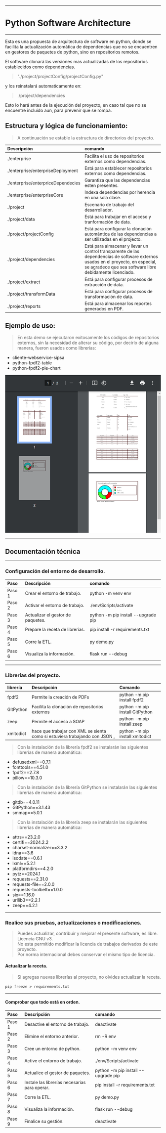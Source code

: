 
---

# Python Software Architecture

***

Esta es una propuesta de arquitectura de software en python, donde se facilita la actualización automática de dependencias que no se encuentren en gestores de paquetes de python, sino en repositorios remotos.

El software clonará las versiones mas actualizadas de los repositorios establecidos como dependencias.

>"./project/projectConfig/projectConfig.py"  

y los reinstalará automaticamente en:

> ./project/dependencies

Esto lo hará antes de la ejecución del proyecto, en caso tal que no se encuentre incluido aun, para prevenir que se rompa.




## Estructura y lógica de funcionamiento:

> A continuación se estable la estructura de directorios del proyecto.

| Descripción                       | comando                             |
| :----                             | :---                                |
| ./enterprise                      | Facilita el uso de repositorios externos como dependencias.|
| ./enterprise/enterpriseDeployment | Está para establecer repositorios externos como dependencias.|
| ./enterprise/enterpriceDependecies | Garantiza que las dependencias esten presentes. |
| ./enterprise/enterpriseCore | Indexa dependencias por herencia en una sola clase. |
| ./project | Escenario de trabajo del desarrollador. |
| ./project/data | Está para trabajar en el acceso y tranformación de data. |
| ./project/projectConfig | Está para configurar la clonación automántica de las dependencias a ser utilizadas en el projecto. |
| ./project/dependencies | Está para almacenar y llevar un control transparente de las dependencias de software externos usados en el proyecto, en especial, se agradece que sea software libre debidamente licenciado. |
| ./project/extract | Está para configurar procesos de extracción de data. |
| ./project/transformData| Está para configurar procesos de transformación de data. |
| ./project/reports | Está para almacenar los reportes generados en PDF. |

## Ejemplo de uso:
> En esta demo se ejecutaron exitosamente los códigos
de repositorios externos, sin la necesidad de alterar su código, por decirlo de alguna manera, fueron usados como librerías:
<ul>
<li>cliente-webservice-sipsa</li>
<li>python-fpdf2-table</li>
<li>python-fpdf2-pie-chart</li>
</ul>

![alt text](image.png)

---

## Documentación técnica

***

### Configuración del entorno de desarrollo.
| Paso   | Descripción                       | comando                             |
| :----  | :----                             | :---                                |
| Paso 1 |  Crear el entorno de trabajo.     | python -m venv env                  |
| Paso 2 | Activar el entorno de trabajo.    | ./env/Scripts/activate              |
| Paso 3 | Actualizar el gestor de paquetes. | python -m pip install --upgrade pip |
| Paso 4 | Prepare la receta de librerías.   | pip install -r requirements.txt     |
| Paso 5 | Corre la ETL. | py demo.py |
| Paso 6 | Visualiza la información. | flask run --debug |
***

### Librerías del proyecto.
| librería  | Descripción              | Comando                           |
| :----     | :---                     | :---                              |
| fpdf2      | Permite la creación de PDFs | python -m pip install fpdf2       |
| GitPython  | Facilita la clonación de repositorios externos  | python -m pip install GitPython       |
| zeep      | Permite el acceso a SOAP | python -m pip install zeep        |
| xmltodict | hace que trabajar con XML se sienta como si estuviera trabajando con JSON , | python -m pip install xmltodict   |

> Con la instalación de la librería fpdf2 se instalarán las
siguientes librerías de manera automática:
<ul>
<li>defusedxml==0.7.1</li>
<li>fonttools==4.51.0</li>
<li>fpdf2==2.7.8</li>
<li>pillow==10.3.0</li>
</ul>

> Con la instalación de la librería GitPython se instalarán las siguientes librerías de manera automática:
<ul>
<li>gitdb==4.0.11</li>
<li>GitPython==3.1.43</li>
<li>smmap==5.0.1</li>
</ul>

> Con la instalación de la librería zeep se instalarán las siguientes librerías de manera automática:
<ul>
<li>attrs==23.2.0</li>
<li>certifi==2024.2.2</li>
<li>charset-normalizer==3.3.2</li>
<li>idna==3.6</li>
<li>isodate==0.6.1</li>
<li>lxml==5.2.1</li>
<li>platformdirs==4.2.0</li>
<li>pytz==2024.1</li>
<li>requests==2.31.0</li>
<li>requests-file==2.0.0</li>
<li>requests-toolbelt==1.0.0</li>
<li>six==1.16.0</li>
<li>urllib3==2.2.1</li>
<li>zeep==4.2.1</li>
</ul>

---

### Realice sus pruebas, actualizaciones o modificaciones.
> Puedes actualizar, contribuir y mejorar el presente software, es libre. Licencia GNU v3.  
No esta permitido modificar la licencia de trabajos derivados de este proyecto.  
Por norma internacional debes conservar el mismo tipo de licencia.

#### Actualizar la receta.

> Si agregas nuevas librerías al proyecto, no olvides actualizar la receta.

``` CMD
pip freeze > requirements.txt
```

---

#### Comprobar que todo está en orden.
| Paso   | Descripción                                   | comando                               |
| :----  | :----                                         | :---                                  |
| Paso 1 | Desactive el entorno de trabajo.              | deactivate                            |
| Paso 2 | Elimine el entorno anterior.                  | rm -R env                             |
| Paso 3 | Cree un entorno de python.                    | python -m venv env                    |
| Paso 4 | Active el entorno de trabajo.                 | ./env/Scripts/activate                |
| Paso 5 | Actualice el gestor de paquetes.              | python -m pip install --upgrade pip   |
| Paso 6 | Instale las librerías necesarias para operar. | pip install -r requirements.txt       |
| Paso 7 | Corre la ETL. | py demo.py |
| Paso 8 | Visualiza la información. | flask run --debug |
| Paso 9 | Finalice su gestión.                          | deactivate                            |

